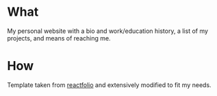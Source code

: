 # What
My personal website with a bio and work/education history, a list of my projects, and means of reaching me.

# How 
Template taken from [reactfolio](https://github.com/truethari/reactfolio) and extensively modified to fit my needs.

